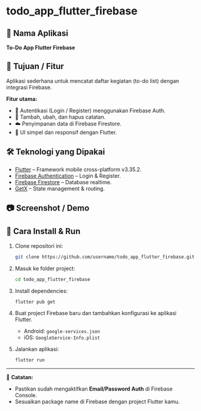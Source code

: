 # todo\_app\_flutter\_firebase

## 📌 Nama Aplikasi

**To-Do App Flutter Firebase**

## 🎯 Tujuan / Fitur

Aplikasi sederhana untuk mencatat daftar kegiatan (to-do list) dengan integrasi Firebase.

**Fitur utama:**

- 🔐 Autentikasi (Login / Register) menggunakan Firebase Auth.
- 📝 Tambah, ubah, dan hapus catatan.
- ☁️ Penyimpanan data di Firebase Firestore.
- 📱 UI simpel dan responsif dengan Flutter.

## 🛠️ Teknologi yang Dipakai

- [Flutter](https://flutter.dev/) – Framework mobile cross-platform v3.35.2.
- [Firebase Authentication](https://firebase.google.com/docs/auth) – Login & Register.
- [Firebase Firestore](https://firebase.google.com/docs/firestore) – Database realtime.
- [GetX](https://pub.dev/packages/get) – State management & routing.

## 📷 Screenshot / Demo



## 🚀 Cara Install & Run

1. Clone repositori ini:

   ```bash
   git clone https://github.com/username/todo_app_flutter_firebase.git
   ```

2. Masuk ke folder project:

   ```bash
   cd todo_app_flutter_firebase
   ```

3. Install dependencies:

   ```bash
   flutter pub get
   ```

4. Buat project Firebase baru dan tambahkan konfigurasi ke aplikasi Flutter.

   - Android: `google-services.json`
   - iOS: `GoogleService-Info.plist`

5. Jalankan aplikasi:

   ```bash
   flutter run
   ```

---

📌 **Catatan:**

- Pastikan sudah mengaktifkan **Email/Password Auth** di Firebase Console.
- Sesuaikan package name di Firebase dengan project Flutter kamu.
